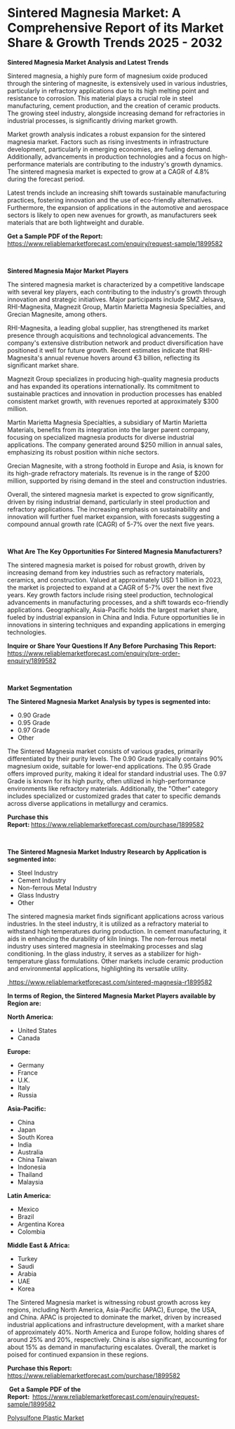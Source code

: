 <p><h1>Sintered Magnesia Market: A Comprehensive Report of its Market Share & Growth Trends 2025 - 2032</h1></p><p><strong>Sintered Magnesia Market Analysis and Latest Trends</strong></p>
<p><p>Sintered magnesia, a highly pure form of magnesium oxide produced through the sintering of magnesite, is extensively used in various industries, particularly in refractory applications due to its high melting point and resistance to corrosion. This material plays a crucial role in steel manufacturing, cement production, and the creation of ceramic products. The growing steel industry, alongside increasing demand for refractories in industrial processes, is significantly driving market growth.</p><p>Market growth analysis indicates a robust expansion for the sintered magnesia market. Factors such as rising investments in infrastructure development, particularly in emerging economies, are fueling demand. Additionally, advancements in production technologies and a focus on high-performance materials are contributing to the industry's growth dynamics. The sintered magnesia market is expected to grow at a CAGR of 4.8% during the forecast period. </p><p>Latest trends include an increasing shift towards sustainable manufacturing practices, fostering innovation and the use of eco-friendly alternatives. Furthermore, the expansion of applications in the automotive and aerospace sectors is likely to open new avenues for growth, as manufacturers seek materials that are both lightweight and durable.</p></p>
<p><strong>Get a Sample PDF of the Report:&nbsp;</strong> <a href="https://www.reliablemarketforecast.com/enquiry/request-sample/1899582?utm_campaign=2516&utm_medium=2&utm_source=Github&utm_content=ia&utm_term=02042025&utm_id=sintered-magnesia">https://www.reliablemarketforecast.com/enquiry/request-sample/1899582</a></p>
<p>&nbsp;</p>
<p><strong>Sintered Magnesia Major Market Players</strong></p>
<p><p>The sintered magnesia market is characterized by a competitive landscape with several key players, each contributing to the industry's growth through innovation and strategic initiatives. Major participants include SMZ Jelsava, RHI-Magnesita, Magnezit Group, Martin Marietta Magnesia Specialties, and Grecian Magnesite, among others.</p><p>RHI-Magnesita, a leading global supplier, has strengthened its market presence through acquisitions and technological advancements. The company's extensive distribution network and product diversification have positioned it well for future growth. Recent estimates indicate that RHI-Magnesita's annual revenue hovers around €3 billion, reflecting its significant market share.</p><p>Magnezit Group specializes in producing high-quality magnesia products and has expanded its operations internationally. Its commitment to sustainable practices and innovation in production processes has enabled consistent market growth, with revenues reported at approximately $300 million.</p><p>Martin Marietta Magnesia Specialties, a subsidiary of Martin Marietta Materials, benefits from its integration into the larger parent company, focusing on specialized magnesia products for diverse industrial applications. The company generated around $250 million in annual sales, emphasizing its robust position within niche sectors.</p><p>Grecian Magnesite, with a strong foothold in Europe and Asia, is known for its high-grade refractory materials. Its revenue is in the range of $200 million, supported by rising demand in the steel and construction industries.</p><p>Overall, the sintered magnesia market is expected to grow significantly, driven by rising industrial demand, particularly in steel production and refractory applications. The increasing emphasis on sustainability and innovation will further fuel market expansion, with forecasts suggesting a compound annual growth rate (CAGR) of 5-7% over the next five years.</p></p>
<p>&nbsp;</p>
<p><strong>What Are The Key Opportunities For Sintered Magnesia Manufacturers?</strong></p>
<p><p>The sintered magnesia market is poised for robust growth, driven by increasing demand from key industries such as refractory materials, ceramics, and construction. Valued at approximately USD 1 billion in 2023, the market is projected to expand at a CAGR of 5-7% over the next five years. Key growth factors include rising steel production, technological advancements in manufacturing processes, and a shift towards eco-friendly applications. Geographically, Asia-Pacific holds the largest market share, fueled by industrial expansion in China and India. Future opportunities lie in innovations in sintering techniques and expanding applications in emerging technologies.</p></p>
<p><strong>Inquire or Share Your Questions If Any Before Purchasing This Report:</strong> <a href="https://www.reliablemarketforecast.com/enquiry/pre-order-enquiry/1899582?utm_campaign=2516&utm_medium=2&utm_source=Github&utm_content=ia&utm_term=02042025&utm_id=sintered-magnesia">https://www.reliablemarketforecast.com/enquiry/pre-order-enquiry/1899582</a></p>
<p>&nbsp;</p>
<p><strong>Market Segmentation</strong></p>
<p><strong>The Sintered Magnesia Market Analysis by types is segmented into:</strong></p>
<p><ul><li>0.90 Grade</li><li>0.95 Grade</li><li>0.97 Grade</li><li>Other</li></ul></p>
<p><p>The Sintered Magnesia market consists of various grades, primarily differentiated by their purity levels. The 0.90 Grade typically contains 90% magnesium oxide, suitable for lower-end applications. The 0.95 Grade offers improved purity, making it ideal for standard industrial uses. The 0.97 Grade is known for its high purity, often utilized in high-performance environments like refractory materials. Additionally, the "Other" category includes specialized or customized grades that cater to specific demands across diverse applications in metallurgy and ceramics.</p></p>
<p><strong>Purchase this Report:&nbsp;</strong><a href="https://www.reliablemarketforecast.com/purchase/1899582?utm_campaign=2516&utm_medium=2&utm_source=Github&utm_content=ia&utm_term=02042025&utm_id=sintered-magnesia">https://www.reliablemarketforecast.com/purchase/1899582</a></p>
<p>&nbsp;</p>
<p><strong>The Sintered Magnesia Market Industry Research by Application is segmented into:</strong></p>
<p><ul><li>Steel Industry</li><li>Cement Industry</li><li>Non-ferrous Metal Industry</li><li>Glass Industry</li><li>Other</li></ul></p>
<p><p>The sintered magnesia market finds significant applications across various industries. In the steel industry, it is utilized as a refractory material to withstand high temperatures during production. In cement manufacturing, it aids in enhancing the durability of kiln linings. The non-ferrous metal industry uses sintered magnesia in steelmaking processes and slag conditioning. In the glass industry, it serves as a stabilizer for high-temperature glass formulations. Other markets include ceramic production and environmental applications, highlighting its versatile utility.</p></p>
<p><a href="https://www.reliablemarketforecast.com/sintered-magnesia-r1899582?utm_campaign=2516&utm_medium=2&utm_source=Github&utm_content=ia&utm_term=02042025&utm_id=sintered-magnesia">&nbsp;https://www.reliablemarketforecast.com/sintered-magnesia-r1899582</a></p>
<p><strong>In terms of Region, the Sintered Magnesia Market Players available by Region are:</strong></p>
<p>
    <p> <strong> North America: </strong>
        <ul>
            <li>United States</li>
            <li>Canada</li>
        </ul>
        </p> 
    <p> <strong> Europe: </strong>
        <ul>
            <li>Germany</li>
            <li>France</li>
            <li>U.K.</li>
            <li>Italy</li>
            <li>Russia</li>
        </ul>
        </p> 
    <p> <strong> Asia-Pacific: </strong>
        <ul>
            <li>China</li>
            <li>Japan</li>
            <li>South Korea</li>
            <li>India</li>
            <li>Australia</li>
            <li>China Taiwan</li>
            <li>Indonesia</li>
            <li>Thailand</li>
            <li>Malaysia</li>
        </ul>
        </p> 
    <p> <strong> Latin America: </strong>
        <ul>
            <li>Mexico</li>
            <li>Brazil</li>
            <li>Argentina Korea</li>
            <li>Colombia</li>
        </ul>
        </p> 
    <p> <strong> Middle East & Africa: </strong>
        <ul>
            <li>Turkey</li>
            <li>Saudi</li>
            <li>Arabia</li>
            <li>UAE</li>
            <li>Korea</li>
        </ul>
    </p>
    </p>
<p><p>The Sintered Magnesia market is witnessing robust growth across key regions, including North America, Asia-Pacific (APAC), Europe, the USA, and China. APAC is projected to dominate the market, driven by increased industrial applications and infrastructure development, with a market share of approximately 40%. North America and Europe follow, holding shares of around 25% and 20%, respectively. China is also significant, accounting for about 15% as demand in manufacturing escalates. Overall, the market is poised for continued expansion in these regions.</p></p>
<p><strong>Purchase this Report: </strong><a href="https://www.reliablemarketforecast.com/purchase/1899582?utm_campaign=2516&utm_medium=2&utm_source=Github&utm_content=ia&utm_term=02042025&utm_id=sintered-magnesia">https://www.reliablemarketforecast.com/purchase/1899582</a></p>
<p>&nbsp;<strong>Get a Sample PDF of the Report:&nbsp;&nbsp;</strong><a href="https://www.reliablemarketforecast.com/enquiry/request-sample/1899582?utm_campaign=2516&utm_medium=2&utm_source=Github&utm_content=ia&utm_term=02042025&utm_id=sintered-magnesia">https://www.reliablemarketforecast.com/enquiry/request-sample/1899582</a></p>
<p><strong></strong></p>
<p><p><a href="https://github.com/stillsfloria19981/Market-Research-Report-List-1/blob/main/polysulfone-plastic-market.md?utm_campaign=2516&utm_medium=2&utm_source=Github&utm_content=ia&utm_term=02042025&utm_id=sintered-magnesia">Polysulfone Plastic Market</a></p></p>